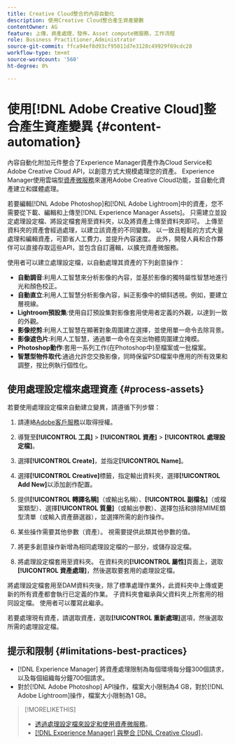 ```yaml
---
title: Creative Cloud整合的內容自動化
description: 使用Creative Cloud整合產生資產變數
contentOwner: AG
feature: 上傳，資產處理，發佈，Asset compute微服務，工作流程
role: Business Practitioner,Administrator
source-git-commit: ffca94ef8d93cf95011d7e3128c49929f69cdc28
workflow-type: tm+mt
source-wordcount: '560'
ht-degree: 0%

---
```



# 使用[!DNL Adobe Creative Cloud]整合產生資產變異 {#content-automation}

內容自動化附加元件整合了Experience Manager資產作為Cloud Service和Adobe Creative Cloud API，以創意方式大規模處理您的資產。 Experience Manager使用雲端型[資產微服務](/help/assets/asset-microservices-overview.md)來運用Adobe Creative Cloud功能，並自動化資產建立和媒體處理。

若要編輯[!DNL Adobe Photoshop]和[!DNL Adobe Lightroom]中的資產，您不需要從下載、編輯和上傳至[!DNL Experience Manager Assets]。 只需建立並設定處理設定檔、將設定檔套用至資料夾，以及將資產上傳至資料夾即可。 上傳至資料夾的資產會經過處理，以建立該資產的不同變數。 以一致且輕鬆的方式大量處理和編輯資產，可節省人工費力，並提升內容速度。 此外，開發人員和合作夥伴可以直接存取這些API，並包含自訂邏輯，以擴充資產微服務。

使用者可以建立處理設定檔，以自動處理其資產的下列創意操作：

* **自動調音**:利用人工智慧來分析影像的內容，並基於影像的獨特屬性智慧地進行光和顏色校正。
* **自動直立**:利用人工智慧分析影像內容，糾正影像中的傾斜透視。例如，要建立層視線。
* **Lightroom預設集**:使用自訂預設集對影像套用使用者定義的外觀，以達到一致的外觀。
* **影像挖剪**:利用人工智慧在顯著對象周圍建立選擇，並使用單一命令去除背景。
* **影像遮色片**:利用人工智慧，通過單一命令在突出物體周圍建立掩模。
* **Photoshop動作**:套用一系列工作(在Photoshop中)至檔案或一批檔案。
* **智慧型物件取代**:通過允許您交換影像，同時保留PSD檔案中應用的所有效果和調整，按比例執行個性化。

## 使用處理設定檔來處理資產 {#process-assets}

若要使用處理設定檔來自動建立變異，請遵循下列步驟：

1. 請連絡[Adobe客戶服務](https://experienceleague.adobe.com/#support)以取得授權。

1. 導覽至&#x200B;**[!UICONTROL 工具]** > **[!UICONTROL 資產]** > **[!UICONTROL 處理設定檔]**。

1. 選擇&#x200B;**[!UICONTROL Create]**，並指定&#x200B;**[!UICONTROL Name]**。

1. 選擇&#x200B;**[!UICONTROL Creative]**&#x200B;標籤，指定輸出資料夾，選擇&#x200B;**[!UICONTROL Add New]**&#x200B;以添加創作配置。

1. 提供&#x200B;**[!UICONTROL 轉譯名稱]**（或輸出名稱）、**[!UICONTROL 副檔名]**（或檔案類型）、選擇&#x200B;**[!UICONTROL 質量]**（或輸出參數）、選擇包括和排除MIME類型清單（或輸入資產篩選器），並選擇所需的創作操作。

1. 某些操作需要其他參數（資產）。 視需要提供此類其他參數的值。

1. 將更多創意操作新增為相同處理設定檔的一部分，或儲存設定檔。

1. 將處理設定檔套用至資料夾。 在資料夾的&#x200B;**[!UICONTROL 屬性]**&#x200B;頁面上，選取&#x200B;**[!UICONTROL 資產處理]**，然後選取要套用的處理設定檔。

將處理設定檔套用至DAM資料夾後，除了標準處理作業外，此資料夾中上傳或更新的所有資產都會執行已定義的作業。 子資料夾會繼承與父資料夾上所套用的相同設定檔。 使用者可以覆寫此繼承。

若要處理現有資產，請選取資產，選取&#x200B;**[!UICONTROL 重新處理]**&#x200B;選項，然後選取所需的處理設定檔。

## 提示和限制 {#limitations-best-practices}

* [!DNL Experience Manager] 將資產處理限制為每個環境每分鐘300個請求，以及每個組織每分鐘700個請求。
* 對於[!DNL Adobe Photoshop] API操作，檔案大小限制為4 GB，對於[!DNL Adobe Lightroom]操作，檔案大小限制為1 GB。

>[!MORELIKETHIS]
>
>* [透過處理設定檔來設定和使用資產微服務](/help/assets/asset-microservices-configure-and-use.md)。
>* [ [!DNL Experience Manager] 與整合 [!DNL Creative Cloud]](/help/assets/aem-cc-integration-best-practices.md)。

